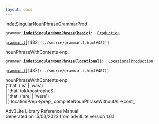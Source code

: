 ```yaml
---
layout: docs
---
```

<span class="title">indetSingularNounPhrase</span><span class="type">GrammarProd</span>

`grammar `**[`indetSingularNounPhrase(basic)`](../object/indetSingularNounPhrase(basic).html)**` :   `[`Production`](../object/Production.html)

[`grammar.t`](../file/grammar.t.html)[`[`482`](../source/grammar.t.html#482)]`

<div class="gramrule">

nounPhraseWithContents-\>np\_  

</div>

`grammar `**[`indetSingularNounPhrase(locational)`](../object/indetSingularNounPhrase(locational).html)**` :   `[`LocationalProduction`](../object/LocationalProduction.html)

[`grammar.t`](../file/grammar.t.html)[`[`487`](../source/grammar.t.html#487)]`

<div class="gramrule">

nounPhraseWithContents-\>np\_  
('that' ('is' \| 'was')  
\| 'that' tokApostropheS  
\| 'that' ('are' \| 'were')  
\| ) locationPrep-\>prep\_ completeNounPhraseWithoutAll-\>cont\_  

</div>

<div class="ftr">

Adv3Lite Library Reference Manual  
Generated on 15/03/2023 from adv3Lite version 1.6.1

</div>
